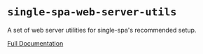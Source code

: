 # `single-spa-web-server-utils`

A set of web server utilities for single-spa's recommended setup.

[Full Documentation](https://single-spa.js.org/docs/create-single-spa#single-spa-web-server-utils)
